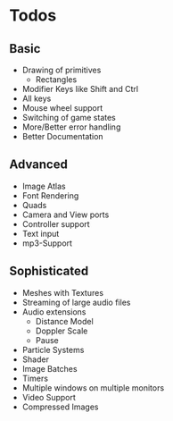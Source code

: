 # Todos

## Basic
- Drawing of primitives
  - Rectangles
- Modifier Keys like Shift and Ctrl
- All keys
- Mouse wheel support
- Switching of game states
- More/Better error handling
- Better Documentation

## Advanced
- Image Atlas
- Font Rendering
- Quads
- Camera and View ports
- Controller support
- Text input
- mp3-Support

## Sophisticated
- Meshes with Textures
- Streaming of large audio files
- Audio extensions
  - Distance Model
  - Doppler Scale
  - Pause
- Particle Systems
- Shader
- Image Batches
- Timers
- Multiple windows on multiple monitors
- Video Support
- Compressed Images
